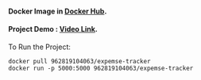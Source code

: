 #### Docker Image in [Docker Hub](https://hub.docker.com/r/962819104063/expemse-tracker).

#### Project Demo :  [Video Link](https://recordit.co/jUkFw8sXtj).

To Run the Project:
```
docker pull 962819104063/expemse-tracker
docker run -p 5000:5000 962819104063/expemse-tracker
```
